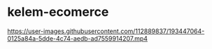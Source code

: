 # kelem-ecomerce

https://user-images.githubusercontent.com/112889837/193447064-0125a84a-5dde-4c74-aedb-ad7559914207.mp4

